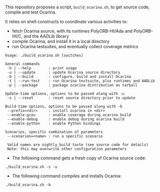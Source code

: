This repository proposes a script, `build_ocarina.sh`, to get source
code, compile and test Ocarina.

It relies on shell constructs to coordinate various activities to:

- fetch Ocarina source, with its runtimes PolyORB-HI/Ada and
  PolyORB-HI/C, and the AADLib library
- compile Ocarina, and install it in a local directory
- run Ocarina testsuites, and eventually collect coverage metrics

```
Usage: ./build_ocarina.sh [switches]

General commands
 -h | --help        : print usage
 -u | --update      : update Ocarina source directory
 -b | --build       : configure, build and install Ocarina
 -t | --run-test    : run Ocarina testsuite, plus runtimes and AADLib
 -p | --package     : package ocarina distribution as tarball

Update-time options, options to be passed along with -u
 -s | --reset       : reset source directory prior to update

Build-time options, options to be passed along with -b
 --prefix=<dir>     : install ocarina in <dir>
 --enable-gcov      : enable coverage during ocarina build
 --enable-debug     : enable debug during ocarina build
 --enable-python    : enable Python bindings

Scenarios, specific combination of parameters
 --scenarion=<name> : run a specific scenario

 Valid names are nightly_build taste (see source code for details)
 Note: this may overwrite other configuration parameters
```

* The following command gets a fresh copy of Ocarina source code:

```
./build_ocarina.sh -s -u
```

* The following command compiles and installs Ocarina:

```
./build_ocarina.sh -b
```
